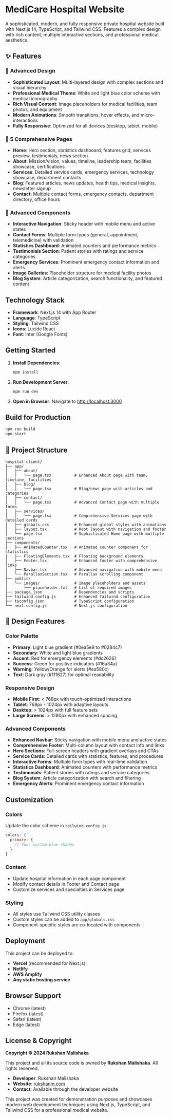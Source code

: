 # MediCare Hospital Website

A sophisticated, modern, and fully responsive private hospital website built with Next.js 14, TypeScript, and Tailwind CSS. Features a complex design with rich content, multiple interactive sections, and professional medical aesthetics.

## ✨ Features

### 🎨 **Advanced Design**
- **Sophisticated Layout**: Multi-layered design with complex sections and visual hierarchy
- **Professional Medical Theme**: White and light blue color scheme with medical iconography
- **Rich Visual Content**: Image placeholders for medical facilities, team photos, and equipment
- **Modern Animations**: Smooth transitions, hover effects, and micro-interactions
- **Fully Responsive**: Optimized for all devices (desktop, tablet, mobile)

### 📱 **5 Comprehensive Pages**
- **Home**: Hero section, statistics dashboard, features grid, services preview, testimonials, news section
- **About**: Mission/vision, values, timeline, leadership team, facilities showcase, certifications
- **Services**: Detailed service cards, emergency services, technology showcase, department contacts
- **Blog**: Featured articles, news updates, health tips, medical insights, newsletter signup
- **Contact**: Multiple contact forms, emergency contacts, department directory, office hours

### 🚀 **Advanced Components**
- **Interactive Navigation**: Sticky header with mobile menu and active states
- **Contact Forms**: Multiple form types (general, appointment, telemedicine) with validation
- **Statistics Dashboard**: Animated counters and performance metrics
- **Testimonials Section**: Patient stories with ratings and service categories
- **Emergency Services**: Prominent emergency contact information and alerts
- **Image Galleries**: Placeholder structure for medical facility photos
- **Blog System**: Article categorization, search functionality, and featured content

## Technology Stack

- **Framework**: Next.js 14 with App Router
- **Language**: TypeScript
- **Styling**: Tailwind CSS
- **Icons**: Lucide React
- **Font**: Inter (Google Fonts)

## Getting Started

1. **Install Dependencies**:
   ```bash
   npm install
   ```

2. **Run Development Server**:
   ```bash
   npm run dev
   ```

3. **Open in Browser**:
   Navigate to [http://localhost:3000](http://localhost:3000)

## Build for Production

```bash
npm run build
npm start
```

## 📁 Project Structure

```
hospital-client/
├── app/
│   ├── about/
│   │   └── page.tsx          # Enhanced About page with team, timeline, facilities
│   ├── blog/
│   │   └── page.tsx          # Blog/news page with articles and categories
│   ├── contact/
│   │   └── page.tsx          # Advanced Contact page with multiple forms
│   ├── services/
│   │   └── page.tsx          # Comprehensive Services page with detailed cards
│   ├── globals.css           # Enhanced global styles with animations
│   ├── layout.tsx            # Root layout with navigation and footer
│   └── page.tsx              # Sophisticated Home page with multiple sections
├── components/
│   ├── AnimatedCounter.tsx   # Animated counter component for statistics
│   ├── FloatingElements.tsx  # Floating background elements
│   ├── Footer.tsx            # Enhanced footer with comprehensive links
│   ├── Navbar.tsx            # Advanced navigation with mobile menu
│   └── ParallaxSection.tsx   # Parallax scrolling component
├── public/
│   └── images/               # Image placeholders and assets
│       └── placeholder.txt   # List of required images
├── package.json              # Dependencies and scripts
├── tailwind.config.js        # Enhanced Tailwind configuration
├── tsconfig.json             # TypeScript configuration
└── next.config.js            # Next.js configuration
```

## 🎨 Design Features

### Color Palette
- **Primary**: Light blue gradient (#0ea5e9 to #0284c7)
- **Secondary**: White and light blue gradients
- **Accent**: Red for emergency elements (#dc2626)
- **Success**: Green for positive indicators (#16a34a)
- **Warning**: Yellow/Orange for alerts (#ea580c)
- **Text**: Dark gray (#111827) for optimal readability

### Responsive Design
- **Mobile First**: < 768px with touch-optimized interactions
- **Tablet**: 768px - 1024px with adaptive layouts
- **Desktop**: > 1024px with full feature sets
- **Large Screens**: > 1280px with enhanced spacing

### Advanced Components
- **Enhanced Navbar**: Sticky navigation with mobile menu and active states
- **Comprehensive Footer**: Multi-column layout with contact info and links
- **Hero Sections**: Full-screen headers with gradient overlays and CTAs
- **Service Cards**: Detailed cards with statistics, features, and procedures
- **Interactive Forms**: Multiple form types with real-time validation
- **Statistics Dashboard**: Animated counters with performance metrics
- **Testimonials**: Patient stories with ratings and service categories
- **Blog System**: Article categorization with search and filtering
- **Emergency Alerts**: Prominent emergency contact information

## Customization

### Colors
Update the color scheme in `tailwind.config.js`:
```javascript
colors: {
  primary: {
    // Your custom blue shades
  }
}
```

### Content
- Update hospital information in each page component
- Modify contact details in Footer and Contact page
- Customize services and specialties in Services page

### Styling
- All styles use Tailwind CSS utility classes
- Custom styles can be added to `app/globals.css`
- Component-specific styles are co-located with components

## Deployment

This project can be deployed to:
- **Vercel** (recommended for Next.js)
- **Netlify**
- **AWS Amplify**
- **Any static hosting service**

## Browser Support

- Chrome (latest)
- Firefox (latest)
- Safari (latest)
- Edge (latest)

## License & Copyright

**Copyright © 2024 Rukshan Malishaka**

This project and all its source code is owned by **Rukshan Malishaka**. All rights reserved.

- **Developer**: Rukshan Malishaka
- **Website**: [rukshanm.com](https://rukshanm.com)
- **Contact**: Available through the developer website

This project was created for demonstration purposes and showcases modern web development techniques using Next.js, TypeScript, and Tailwind CSS for a professional medical website.
